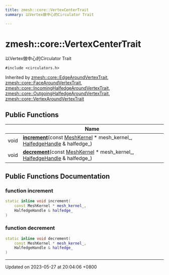```yaml
---
title: zmesh::core::VertexCenterTrait
summary: 以Vertex做中心的Circulator Trait 

---
```


# zmesh::core::VertexCenterTrait



以Vertex做中心的Circulator Trait 


`#include <circulators.h>`

Inherited by [zmesh::core::EdgeAroundVertexTrait](Classes/structzmesh_1_1core_1_1_edge_around_vertex_trait.md), [zmesh::core::FaceAroundVertexTrait](Classes/structzmesh_1_1core_1_1_face_around_vertex_trait.md), [zmesh::core::IncomingHalfedgeAroundVertexTrait](Classes/structzmesh_1_1core_1_1_incoming_halfedge_around_vertex_trait.md), [zmesh::core::OutgoingHalfedgeAroundVertexTrait](Classes/structzmesh_1_1core_1_1_outgoing_halfedge_around_vertex_trait.md), [zmesh::core::VertexAroundVertexTrait](Classes/structzmesh_1_1core_1_1_vertex_around_vertex_trait.md)

## Public Functions

|                | Name           |
| -------------- | -------------- |
| void | **[increment](Classes/structzmesh_1_1core_1_1_vertex_center_trait.md#function-increment)**(const [MeshKernel](Classes/classzmesh_1_1core_1_1_mesh_kernel.md) * mesh_kernel_, [HalfedgeHandle](Classes/classzmesh_1_1core_1_1_halfedge_handle.md) & halfedge_) |
| void | **[decrement](Classes/structzmesh_1_1core_1_1_vertex_center_trait.md#function-decrement)**(const [MeshKernel](Classes/classzmesh_1_1core_1_1_mesh_kernel.md) * mesh_kernel_, [HalfedgeHandle](Classes/classzmesh_1_1core_1_1_halfedge_handle.md) & halfedge_) |

## Public Functions Documentation

### function increment

```cpp
static inline void increment(
    const MeshKernel * mesh_kernel_,
    HalfedgeHandle & halfedge_
)
```


### function decrement

```cpp
static inline void decrement(
    const MeshKernel * mesh_kernel_,
    HalfedgeHandle & halfedge_
)
```


-------------------------------

Updated on 2023-05-27 at 20:04:06 +0800